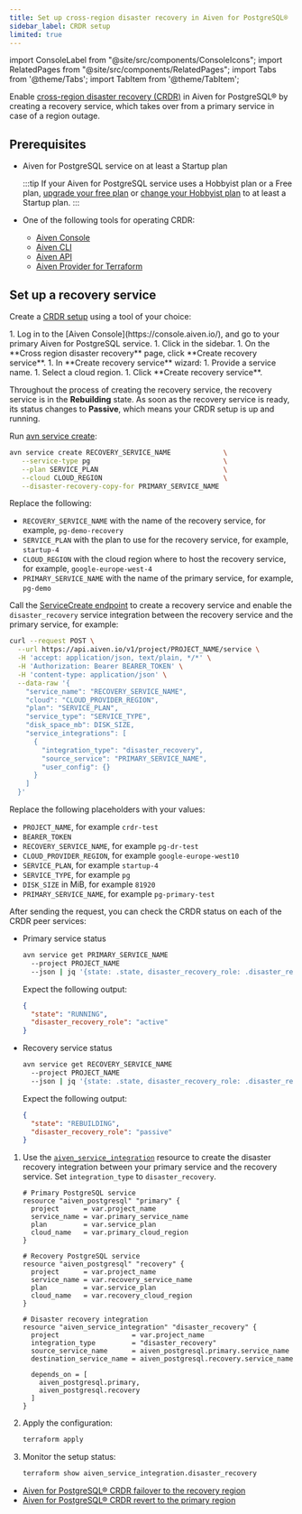 ```yaml
---
title: Set up cross-region disaster recovery in Aiven for PostgreSQL®
sidebar_label: CRDR setup
limited: true
---
```


import ConsoleLabel from "@site/src/components/ConsoleIcons";
import RelatedPages from "@site/src/components/RelatedPages";
import Tabs from '@theme/Tabs';
import TabItem from '@theme/TabItem';

Enable [cross-region disaster recovery (CRDR)](/docs/products/postgresql/crdr/crdr-overview) in Aiven for PostgreSQL® by creating a recovery service, which takes over from a primary service in case of a region outage.

## Prerequisites

- Aiven for PostgreSQL service on at least a Startup plan

  :::tip
  If your Aiven for PostgreSQL service uses a Hobbyist plan or a Free plan,
  [upgrade your free plan](/docs/platform/concepts/service-pricing#free-plans) or
  [change your Hobbyist plan](/docs/platform/howto/scale-services) to at least a Startup
  plan.
  :::

- One of the following tools for operating CRDR:
  - [Aiven Console](https://console.aiven.io/)
  - [Aiven CLI](/docs/tools/cli)
  - [Aiven API](/docs/tools/api)
  - [Aiven Provider for Terraform](https://registry.terraform.io/providers/aiven/aiven/latest/docs)

## Set up a recovery service

Create a [CRDR setup](/docs/products/postgresql/crdr/crdr-overview#crdr-setup) using
a tool of your choice:

<Tabs groupId="group1">
<TabItem value="console" label="Console" default>
1. Log in to the [Aiven Console](https://console.aiven.io/), and go to your primary
   Aiven for PostgreSQL service.
1. Click <ConsoleLabel name="disasterrecovery"/> in the sidebar.
1. On the **Cross region disaster recovery** page, click **Create recovery service**.
1. In **Create recovery service** wizard:
   1. Provide a service name.
   1. Select a cloud region.
   1. Click **Create recovery service**.

Throughout the process of creating the recovery service, the recovery service is in the
**Rebuilding** state. As soon as the recovery service is ready, its status changes to
**Passive**, which means your CRDR setup is up and running.

</TabItem>
<TabItem value="cli" label="CLI">

Run [avn service create](/docs/tools/cli/service-cli#avn-cli-service-create):

```bash
avn service create RECOVERY_SERVICE_NAME             \
   --service-type pg                                 \
   --plan SERVICE_PLAN                               \
   --cloud CLOUD_REGION                              \
   --disaster-recovery-copy-for PRIMARY_SERVICE_NAME
```

Replace the following:

- `RECOVERY_SERVICE_NAME` with the name of the recovery service, for example,
  `pg-demo-recovery`
- `SERVICE_PLAN` with the plan to use for the recovery service, for example, `startup-4`
- `CLOUD_REGION` with the cloud region where to host the recovery service, for example,
  `google-europe-west-4`
- `PRIMARY_SERVICE_NAME` with the name of the primary service, for example, `pg-demo`

</TabItem>
<TabItem value="api" label="API">

Call the
[ServiceCreate endpoint](https://api.aiven.io/doc/#tag/Service/operation/ServiceCreate) to
create a recovery service and enable the `disaster_recovery` service integration between
the recovery service and the primary service, for example:

```bash {14}
curl --request POST \
  --url https://api.aiven.io/v1/project/PROJECT_NAME/service \
  -H 'accept: application/json, text/plain, */*' \
  -H 'Authorization: Bearer BEARER_TOKEN' \
  -H 'content-type: application/json' \
  --data-raw '{
    "service_name": "RECOVERY_SERVICE_NAME",
    "cloud": "CLOUD_PROVIDER_REGION",
    "plan": "SERVICE_PLAN",
    "service_type": "SERVICE_TYPE",
    "disk_space_mb": DISK_SIZE,
    "service_integrations": [
      {
        "integration_type": "disaster_recovery",
        "source_service": "PRIMARY_SERVICE_NAME",
        "user_config": {}
      }
    ]
  }'
```

Replace the following placeholders with your values:

- `PROJECT_NAME`, for example `crdr-test`
- `BEARER_TOKEN`
- `RECOVERY_SERVICE_NAME`, for example `pg-dr-test`
- `CLOUD_PROVIDER_REGION`, for example `google-europe-west10`
- `SERVICE_PLAN`, for example `startup-4`
- `SERVICE_TYPE`, for example `pg`
- `DISK_SIZE` in MiB, for example `81920`
- `PRIMARY_SERVICE_NAME`, for example `pg-primary-test`

After sending the request, you can check the CRDR status on each of the CRDR peer services:

- Primary service status

  ```bash
  avn service get PRIMARY_SERVICE_NAME
    --project PROJECT_NAME
    --json | jq '{state: .state, disaster_recovery_role: .disaster_recovery_role}'
  ```

  Expect the following output:

  ```json
  {
    "state": "RUNNING",
    "disaster_recovery_role": "active"
  }
  ```

- Recovery service status

  ```bash
  avn service get RECOVERY_SERVICE_NAME
    --project PROJECT_NAME
    --json | jq '{state: .state, disaster_recovery_role: .disaster_recovery_role}'
  ```

  Expect the following output:

  ```json
  {
    "state": "REBUILDING",
    "disaster_recovery_role": "passive"
  }
  ```

</TabItem>
<TabItem value="tf" label="Terraform">

1. Use the
   [`aiven_service_integration`](https://registry.terraform.io/providers/aiven/aiven/latest/docs/resources/service_integration)
   resource to create the disaster recovery integration between your primary service and
   the recovery service. Set `integration_type` to `disaster_recovery`.

   ```hcl
   # Primary PostgreSQL service
   resource "aiven_postgresql" "primary" {
     project      = var.project_name
     service_name = var.primary_service_name
     plan         = var.service_plan
     cloud_name   = var.primary_cloud_region
   }

   # Recovery PostgreSQL service
   resource "aiven_postgresql" "recovery" {
     project      = var.project_name
     service_name = var.recovery_service_name
     plan         = var.service_plan
     cloud_name   = var.recovery_cloud_region
   }

   # Disaster recovery integration
   resource "aiven_service_integration" "disaster_recovery" {
     project                  = var.project_name
     integration_type         = "disaster_recovery"
     source_service_name      = aiven_postgresql.primary.service_name
     destination_service_name = aiven_postgresql.recovery.service_name

     depends_on = [
       aiven_postgresql.primary,
       aiven_postgresql.recovery
     ]
   }
   ```

1. Apply the configuration:

   ```bash
   terraform apply
   ```

1. Monitor the setup status:

   ```bash
   terraform show aiven_service_integration.disaster_recovery
   ```

</TabItem>
</Tabs>

<RelatedPages/>

- [Aiven for PostgreSQL® CRDR failover to the recovery region](/docs/products/postgresql/crdr/failover/crdr-failover-to-recovery)
- [Aiven for PostgreSQL® CRDR revert to the primary region](/docs/products/postgresql/crdr/failover/crdr-revert-to-primary)
